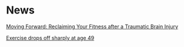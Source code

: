 # News

[Moving Forward: Reclaiming Your Fitness after a Traumatic Brain Injury](https://concussionfoundation.org/news/blog/moving-forward-reclaiming-your-fitness-after-a-traumatic-brain-injury/) 

[Exercise drops off sharply at age 49](https://www.axios.com/2025/05/21/exercise-decline-age-study) 
